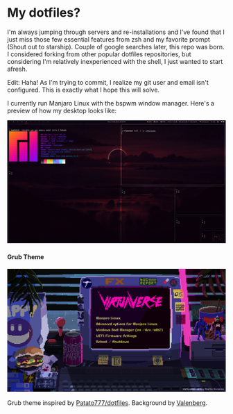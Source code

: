 # My dotfiles?

I'm always jumping through servers and re-installations and I've found that I just miss those few essential features from zsh and my favorite prompt (Shout out to starship). Couple of google searches later, this repo was born. I considered forking from other popular dotfiles repositories, but considering I'm relatively inexperienced with the shell, I just wanted to start afresh.

Edit: Haha! As I'm trying to commit, I realize my git user and email isn't configured. This is exactly what I hope this will solve.

I currently run Manjaro Linux with the bspwm window manager. Here's a preview of how my desktop looks like:

![Desktop preview](./demo/desktop.png)

#### Grub Theme

![Grub preview](./demo/grub.png)

Grub theme inspired by [Patato777/dotfiles](https://github.com/Patato777/dotfiles). Background by [Valen](https://twitter.com/MrValenberg)[berg](https://valenberg.com/).
